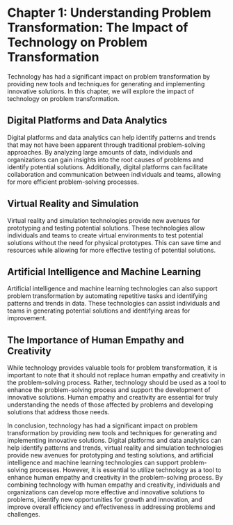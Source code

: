 Chapter 1: Understanding Problem Transformation: The Impact of Technology on Problem Transformation
===================================================================================================

Technology has had a significant impact on problem transformation by providing new tools and techniques for generating and implementing innovative solutions. In this chapter, we will explore the impact of technology on problem transformation.

Digital Platforms and Data Analytics
------------------------------------

Digital platforms and data analytics can help identify patterns and trends that may not have been apparent through traditional problem-solving approaches. By analyzing large amounts of data, individuals and organizations can gain insights into the root causes of problems and identify potential solutions. Additionally, digital platforms can facilitate collaboration and communication between individuals and teams, allowing for more efficient problem-solving processes.

Virtual Reality and Simulation
------------------------------

Virtual reality and simulation technologies provide new avenues for prototyping and testing potential solutions. These technologies allow individuals and teams to create virtual environments to test potential solutions without the need for physical prototypes. This can save time and resources while allowing for more effective testing of potential solutions.

Artificial Intelligence and Machine Learning
--------------------------------------------

Artificial intelligence and machine learning technologies can also support problem transformation by automating repetitive tasks and identifying patterns and trends in data. These technologies can assist individuals and teams in generating potential solutions and identifying areas for improvement.

The Importance of Human Empathy and Creativity
----------------------------------------------

While technology provides valuable tools for problem transformation, it is important to note that it should not replace human empathy and creativity in the problem-solving process. Rather, technology should be used as a tool to enhance the problem-solving process and support the development of innovative solutions. Human empathy and creativity are essential for truly understanding the needs of those affected by problems and developing solutions that address those needs.

In conclusion, technology has had a significant impact on problem transformation by providing new tools and techniques for generating and implementing innovative solutions. Digital platforms and data analytics can help identify patterns and trends, virtual reality and simulation technologies provide new avenues for prototyping and testing solutions, and artificial intelligence and machine learning technologies can support problem-solving processes. However, it is essential to utilize technology as a tool to enhance human empathy and creativity in the problem-solving process. By combining technology with human empathy and creativity, individuals and organizations can develop more effective and innovative solutions to problems, identify new opportunities for growth and innovation, and improve overall efficiency and effectiveness in addressing problems and challenges.
